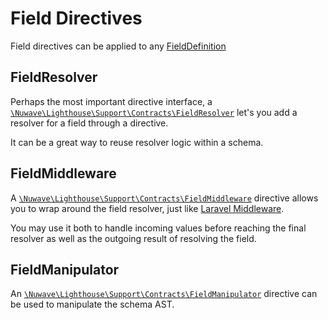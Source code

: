 # Field Directives

Field directives can be applied to any [FieldDefinition](https://graphql.github.io/graphql-spec/June2018/#FieldDefinition)

## FieldResolver

Perhaps the most important directive interface, a [`\Nuwave\Lighthouse\Support\Contracts\FieldResolver`](https://github.com/nuwave/lighthouse/tree/master/src/Support/Contracts/FieldResolver.php)
let's you add a resolver for a field through a directive.

It can be a great way to reuse resolver logic within a schema.

## FieldMiddleware

A [`\Nuwave\Lighthouse\Support\Contracts\FieldMiddleware`](https://github.com/nuwave/lighthouse/tree/master/src/Support/Contracts/FieldMiddleware.php) directive allows you
to wrap around the field resolver, just like [Laravel Middleware](https://laravel.com/docs/middleware).

You may use it both to handle incoming values before reaching the final resolver
as well as the outgoing result of resolving the field.

## FieldManipulator

An [`\Nuwave\Lighthouse\Support\Contracts\FieldManipulator`](https://github.com/nuwave/lighthouse/tree/master/src/Support/Contracts/FieldManipulator.php)
directive can be used to manipulate the schema AST.
